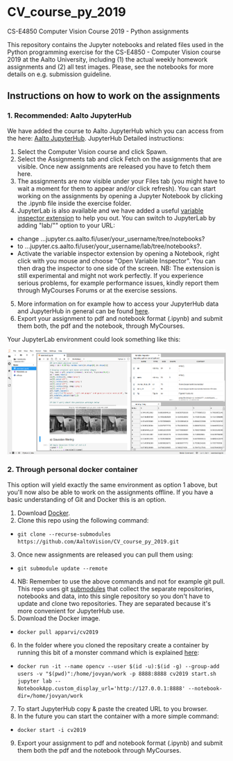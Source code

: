 # CV_course_py_2019
CS-E4850 Computer Vision Course 2019 - Python assignments

This repository contains the Jupyter notebooks and related files used in the Python programming exercise for the CS-E4850 - Computer Vision course 2019 at the Aalto University, including (1) the actual weekly homework assignments and (2) all test images. Please, see the notebooks for more details on e.g. submission guideline.

## Instructions on how to work on the assignments

### 1. Recommended: Aalto JupyterHub

We have added the course to Aalto JupyterHub which you can access from the here: [Aalto JupyterHub](https://jupyter.cs.aalto.fi). JupyterHub Detailed instructions:
1. Select the Computer Vision course and click Spawn.
2. Select the Assignments tab and click Fetch on the assignments that are visible. Once new assignments are released you have to fetch them here.
3. The assignments are now visible under your Files tab (you might have to wait a moment for them to appear and/or click refresh). You can start working on the assignments by opening a Jupyter Notebook by clicking the .ipynb file inside the exercise folder.
4. JupyterLab is also available and we have added a useful [variable inspector extension](https://github.com/lckr/jupyterlab-variableInspector) to help you out. You can switch to JupyterLab by adding "lab/"" option to your URL:
  * change ...jupyter.cs.aalto.fi/user/your_username/tree/notebooks?
  * to ...jupyter.cs.aalto.fi/user/your_username/lab/tree/notebooks?.
  * Activate the variable inspector extension by opening a Notebook, right click with you mouse and choose "Open Variable Inspector". You can then drag the inspector to one side of the screen. NB: The extension is still experimental and might not work perfectly. If you experience serious problems, for example performance issues, kindly report them through MyCourses Forums or at the exercise sessions.
5. More information on for example how to access your JupyterHub data and JupyterHub in general can be found [here](https://scicomp.aalto.fi/aalto/jupyterhub.html).
6. Export your assignment to pdf and notebook format (.ipynb) and submit them both, the pdf and the notebook, through MyCourses.

Your JupyterLab environment could look something like this:

![JupyterLab environment image](images/jupyterLab-env.png)

### 2. Through personal docker container

This option will yield exactly the same environment as option 1 above, but you'll now also be able to work on the assignments offline. If you have a basic understanding of Git and Docker this is an option.

1. Download [Docker](https://www.docker.com/).
2. Clone this repo using the following command:
  * `git clone --recurse-submodules https://github.com/AaltoVision/CV_course_py_2019.git`
3. Once new assignments are released you can pull them using:
  * `git submodule update --remote`
4. NB: Remember to use the above commands and not for example git pull. This repo uses git [submodules](https://git-scm.com/book/en/v2/Git-Tools-Submodules) that collect the separate repositories, notebooks and data, into this single repository so you don't have to update and clone two repositories. They are separated because it's more convenient for JupyterHub use.
5. Download the Docker image.
  * `docker pull apparvi/cv2019`
6. In the folder where you cloned the repositary create a container by running this bit of a monster command which is explained [here](https://hub.docker.com/r/apparvi/cv2019):
  * `docker run -it --name opencv --user $(id -u):$(id -g) --group-add users -v "$(pwd)":/home/jovyan/work -p 8888:8888 cv2019 start.sh jupyter lab --NotebookApp.custom_display_url='http://127.0.0.1:8888' --notebook-dir=/home/jovyan/work`
7. To start JupyterHub copy & paste the created URL to you browser.
8. In the future you can start the container with a more simple command:
  * `docker start -i cv2019`
9. Export your assignment to pdf and notebook format (.ipynb) and submit them both the pdf and the notebook through MyCourses.
